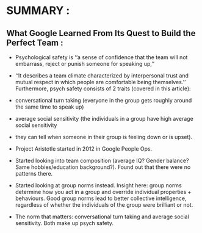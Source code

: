 # SUMMARY :


 ## What Google Learned From Its Quest to Build the Perfect Team :
 
  - Psychological safety is ‘‘a sense of confidence that the team will not embarrass, reject or punish someone for speaking up,’’
  - ‘‘It describes a team climate characterized by interpersonal trust and mutual respect in which people are comfortable being themselves.’’
   Furthermore, psych safety consists of 2 traits (covered in this article):

  - conversational turn taking (everyone in the group gets roughly around the same time to speak up)
  - average social sensitivity (the individuals in a group have high average social sensitivity
  - they can tell when someone in their group is feeling down or is upset).
  
  - Project Aristotle started in 2012 in Google People Ops.
  - Started looking into team composition (average IQ? Gender balance? Same hobbies/education background?).
    Found out that there were no patterns there.
  - Started looking at group norms instead. Insight here:
    group norms determine how you act in a group and override individual properties + behaviours.
    Good group norms lead to better collective intelligence, regardless of whether the individuals of the group were brilliant or not. 
  - The norm that matters: conversational turn taking and average social sensitivity. Both make up psych safety.
